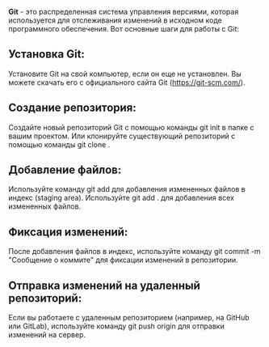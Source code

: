 **Git** - это распределенная система управления версиями, которая используется для отслеживания изменений в исходном коде программного обеспечения. Вот основные шаги для работы с Git:

## Установка Git:

Установите Git на свой компьютер, если он еще не установлен. Вы можете скачать его с официального сайта Git (https://git-scm.com/).

## Создание репозитория:

Создайте новый репозиторий Git с помощью команды git init в папке с вашим проектом. Или клонируйте существующий репозиторий с помощью команды git clone <URL>.

## Добавление файлов:

Используйте команду git add <filename> для добавления измененных файлов в индекс (staging area). Используйте git add . для добавления всех измененных файлов.

## Фиксация изменений:

После добавления файлов в индекс, используйте команду git commit -m "Сообщение о коммите" для фиксации изменений в репозитории.

## Отправка изменений на удаленный репозиторий:

Если вы работаете с удаленным репозиторием (например, на GitHub или GitLab), используйте команду git push origin <branchname> для отправки изменений на сервер.